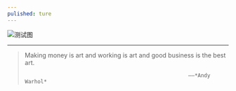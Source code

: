 ```yaml
---
pulished: ture
---      
```


![测试图]({{site.baseurl}}/image/railway.jpg)  
   
  

----------     
>Making money is art and working is art and good business is the best art.           
>                                                  
>                                                         ——*Andy Warhol*    
